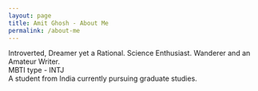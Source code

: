 ```yaml
---
layout: page
title: Amit Ghosh - About Me
permalink: /about-me
---
```


Introverted, Dreamer yet a Rational. Science Enthusiast. Wanderer and an Amateur Writer.  
MBTI type - INTJ  
A student from India currently pursuing graduate studies. 
